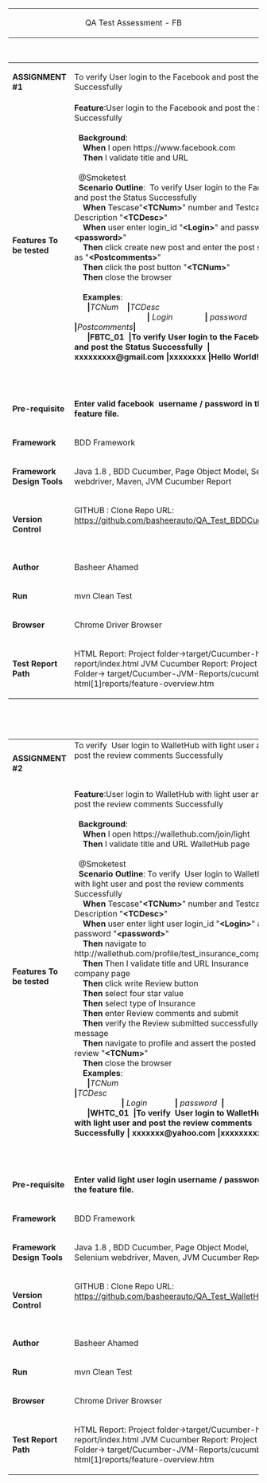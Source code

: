 <table width="750">
<tbody>
<tr>
<td width="750">
<p style="text-align: center;">QA Test Assessment - FB</p>
</td>
</tr>
</tbody>
</table>
<p>&nbsp;</p>
<table width="750">
<tbody>
<tr>
<td width="156">
<p><strong>ASSIGNMENT #1</strong></p>
</td>
<td width="594">
<p>To verify User login to the Facebook and post the Status Successfully</p>
</td>
</tr>
<tr>
<td width="156">
<p><strong>Features To be tested</strong></p>
</td>
<td width="594"><strong>Feature</strong>:User login to the Facebook and post the Status Successfully<br /> <br /> &nbsp; <strong>Background</strong>:<br /> &nbsp;&nbsp;&nbsp; <strong>When </strong>I open https://www.facebook.com<br /> &nbsp;&nbsp;&nbsp; <strong>Then </strong>I validate title and URL<br /> <br /> &nbsp; @Smoketest<br /> &nbsp; <strong>Scenario Outline</strong>:&nbsp; To verify User login to the Facebook and post the Status Successfully<br /> &nbsp;&nbsp;&nbsp; <strong>When </strong>Tescase"<strong>&lt;TCNum&gt;</strong>" number and Testcase Description "<strong>&lt;TCDesc&gt;</strong>"<br /> &nbsp;&nbsp;&nbsp; <strong>When </strong>user enter login_id "<strong>&lt;Login&gt;</strong>" and password "<strong>&lt;password&gt;</strong>"<br /> &nbsp;&nbsp;&nbsp; <strong>Then </strong>click create new post and enter the post status as "<strong>&lt;Postcomments&gt;</strong>"<br /> &nbsp;&nbsp;&nbsp; <strong>Then </strong>click the post button "<strong>&lt;TCNum&gt;</strong>"<br /> &nbsp;&nbsp;&nbsp; <strong>Then </strong>close the browser<br /> <br /> &nbsp;&nbsp;&nbsp; <strong>Examples</strong>:<br /> &nbsp;&nbsp;&nbsp;&nbsp;&nbsp; <strong>|</strong><em>TCNum&nbsp;&nbsp;&nbsp; </em><strong>|</strong><em>TCDesc&nbsp;&nbsp;&nbsp;&nbsp;&nbsp;&nbsp;&nbsp;&nbsp;&nbsp;&nbsp;&nbsp;&nbsp;&nbsp;&nbsp;&nbsp;&nbsp;&nbsp;&nbsp;&nbsp;&nbsp;&nbsp;&nbsp;&nbsp;&nbsp;&nbsp;&nbsp;&nbsp;&nbsp;&nbsp;&nbsp; &nbsp;&nbsp;&nbsp;&nbsp;&nbsp;&nbsp;&nbsp;&nbsp;&nbsp;&nbsp;&nbsp;&nbsp;&nbsp;&nbsp;&nbsp;&nbsp;&nbsp;&nbsp;&nbsp;&nbsp;&nbsp;&nbsp;&nbsp;&nbsp;&nbsp;&nbsp;&nbsp;&nbsp;&nbsp;&nbsp;&nbsp;&nbsp;&nbsp;&nbsp;</em><strong>| </strong><em>Login&nbsp;&nbsp;&nbsp;&nbsp;&nbsp;&nbsp;&nbsp;&nbsp;&nbsp;&nbsp;&nbsp;&nbsp;&nbsp;&nbsp; </em><strong>| </strong><em>password&nbsp; </em><strong>|</strong><em>Postcomments</em><strong>|<br /> &nbsp;&nbsp;&nbsp;&nbsp;&nbsp; |</strong><strong>FBTC_01&nbsp; </strong><strong>|</strong><strong>To verify User login to the Facebook and post the Status Successfully&nbsp; </strong><strong>| </strong><strong>xxxxxxxxx@gmail.com </strong><strong>|</strong><strong>xxxxxxxx</strong> <strong>|</strong><strong>Hello World!</strong><strong>|</strong>
<p>&nbsp;</p>
</td>
</tr>
<tr>
<td width="156">
<p><strong>Pre-requisite </strong></p>
</td>
<td width="594">
<p><strong>Enter valid facebook &nbsp;username / password in the feature file.</strong></p>
</td>
</tr>
<tr>
<td width="156">
<p><strong>Framework</strong></p>
</td>
<td width="594">
<p>BDD Framework</p>
</td>
</tr>
<tr>
<td width="156">
<p><strong>Framework Design Tools</strong></p>
</td>
<td width="594">
<p>Java 1.8 , BDD Cucumber, Page Object Model, Selenium webdriver, Maven, JVM Cucumber Report</p>
</td>
</tr>
<tr>
<td width="156">
<p><strong>Version Control</strong></p>
</td>
<td width="594">
<p>GITHUB : Clone Repo URL: <a href="https://github.com/basheerauto/QA_Test_WalletHub">https://github.com/basheerauto/QA_Test_BDDCucumber</a></p>
<p>&nbsp;</p>
</td>
</tr>
<tr>
<td width="156">
<p><strong>Author </strong></p>
</td>
<td width="594">
<p>Basheer Ahamed</p>
</td>
</tr>
<tr>
<td width="156">
<p><strong>Run</strong></p>
</td>
<td width="594">
<p>mvn Clean Test</p>
</td>
</tr>
<tr>
<td width="156">
<p><strong>Browser</strong></p>
</td>
<td width="594">
<p>Chrome Driver Browser</p>
</td>
</tr>
<tr>
<td width="156">
<p><strong>Test Report Path</strong></p>
</td>
<td width="594">
<p>HTML Report: Project folder&rarr;target/Cucumber-html-report/index.html JVM Cucumber Report: Project Folder&rarr; target/Cucumber-JVM-Reports/cucumber-html[1]reports/feature-overview.htm</p>
</td>
</tr>
</tbody>
</table>
<p>&nbsp;</p>
<p>&nbsp;</p>
<table width="750">
<tbody>
<tr>
<td width="156">
<p><strong>ASSIGNMENT #2</strong></p>
</td>
<td width="594">To verify&nbsp; User login to WalletHub with light user and post the review comments Successfully
<p>&nbsp;</p>
</td>
</tr>
<tr>
<td width="156">
<p><strong>Features To be tested</strong></p>
</td>
<td width="594"><strong>Feature</strong>:User login to WalletHub with light user and post the review comments Successfully<br /> <br /> &nbsp; <strong>Background</strong>:<br /> &nbsp;&nbsp;&nbsp; <strong>When </strong>I open https://wallethub.com/join/light<br /> &nbsp;&nbsp;&nbsp; <strong>Then </strong>I validate title and URL WalletHub page<br /> <br /> &nbsp; @Smoketest<br /> &nbsp; <strong>Scenario Outline</strong>: To verify&nbsp; User login to WalletHub with light user and post the review comments Successfully<br /> &nbsp;&nbsp;&nbsp; <strong>When </strong>Tescase"<strong>&lt;TCNum&gt;</strong>" number and Testcase Description "<strong>&lt;TCDesc&gt;</strong>"<br /> &nbsp;&nbsp;&nbsp; <strong>When </strong>user enter light user login_id "<strong>&lt;Login&gt;</strong>" and password "<strong>&lt;password&gt;</strong>"<br /> &nbsp;&nbsp;&nbsp; <strong>Then </strong>navigate to&nbsp; http://wallethub.com/profile/test_insurance_company/<br /> &nbsp;&nbsp;&nbsp; <strong>Then </strong>Then I validate title and URL Insurance company page<br /> &nbsp;&nbsp;&nbsp; <strong>Then </strong>click write Review button<br /> &nbsp;&nbsp;&nbsp; <strong>Then </strong>select four star value<br /> &nbsp;&nbsp;&nbsp; <strong>Then </strong>select type of Insurance<br /> &nbsp;&nbsp;&nbsp; <strong>Then </strong>enter Review comments and submit<br /> &nbsp;&nbsp;&nbsp; <strong>Then </strong>verify the Review submitted successfully message<br /> &nbsp;&nbsp;&nbsp; <strong>Then </strong>navigate to profile and assert the posted review "<strong>&lt;TCNum&gt;</strong>"<br /> &nbsp;&nbsp;&nbsp; <strong>Then </strong>close the browser<br /> &nbsp;&nbsp;&nbsp; <strong>Examples</strong>:<br /> &nbsp;&nbsp;&nbsp;&nbsp;&nbsp; <strong>|</strong><em>TCNum&nbsp;&nbsp;&nbsp; </em><strong>|</strong><em>TCDesc&nbsp;&nbsp;&nbsp;&nbsp;&nbsp;&nbsp;&nbsp;&nbsp;&nbsp;&nbsp;&nbsp;&nbsp;&nbsp;&nbsp;&nbsp;&nbsp;&nbsp;&nbsp;&nbsp;&nbsp;&nbsp;&nbsp;&nbsp;&nbsp;&nbsp;&nbsp;&nbsp;&nbsp;&nbsp;&nbsp;&nbsp;&nbsp;&nbsp;&nbsp;&nbsp;&nbsp;&nbsp;&nbsp;&nbsp;&nbsp;&nbsp;&nbsp;&nbsp;&nbsp;&nbsp;&nbsp;&nbsp;&nbsp;&nbsp;&nbsp;&nbsp;&nbsp;&nbsp;&nbsp;&nbsp;&nbsp;&nbsp;&nbsp;&nbsp;&nbsp;&nbsp;&nbsp;&nbsp;&nbsp; &nbsp;&nbsp;&nbsp;&nbsp;&nbsp;&nbsp;&nbsp;&nbsp;&nbsp;&nbsp;&nbsp;&nbsp;&nbsp;&nbsp;&nbsp;&nbsp;&nbsp;&nbsp;&nbsp;&nbsp;&nbsp;&nbsp;</em><strong>| </strong><em>Login&nbsp;&nbsp;&nbsp;&nbsp;&nbsp;&nbsp;&nbsp;&nbsp;&nbsp;&nbsp;&nbsp;&nbsp; </em><strong>| </strong><em>password&nbsp; </em><strong>|<br /> &nbsp;&nbsp;&nbsp;&nbsp;&nbsp; |</strong><strong>WHTC_01&nbsp; </strong><strong>|</strong><strong>To verify&nbsp; User login to WalletHub with light user and post the review comments Successfully </strong><strong>| </strong><strong>xxxxxxx@yahoo.com </strong><strong>|</strong><strong>xxxxxxxxxx</strong> <strong>|</strong>
<p>&nbsp;</p>
</td>
</tr>
<tr>
<td width="156">
<p><strong>Pre-requisite </strong></p>
</td>
<td width="594">
<p><strong>Enter valid light user login username / password in the feature file.</strong></p>
</td>
</tr>
<tr>
<td width="156">
<p><strong>Framework</strong></p>
</td>
<td width="594">
<p>BDD Framework</p>
</td>
</tr>
<tr>
<td width="156">
<p><strong>Framework Design Tools</strong></p>
</td>
<td width="594">
<p>Java 1.8 , BDD Cucumber, Page Object Model, Selenium webdriver, Maven, JVM Cucumber Report</p>
</td>
</tr>
<tr>
<td width="156">
<p><strong>Version Control</strong></p>
</td>
<td width="594">
<p>GITHUB : Clone Repo URL: <a href="https://github.com/basheerauto/QA_Test_WalletHub">https://github.com/basheerauto/QA_Test_WalletHub</a></p>
<p>&nbsp;</p>
</td>
</tr>
<tr>
<td width="156">
<p><strong>Author </strong></p>
</td>
<td width="594">
<p>Basheer Ahamed</p>
</td>
</tr>
<tr>
<td width="156">
<p><strong>Run</strong></p>
</td>
<td width="594">
<p>mvn Clean Test</p>
</td>
</tr>
<tr>
<td width="156">
<p><strong>Browser</strong></p>
</td>
<td width="594">
<p>Chrome Driver Browser</p>
</td>
</tr>
<tr>
<td width="156">
<p><strong>Test Report Path</strong></p>
</td>
<td width="594">
<p>HTML Report: Project folder&rarr;target/Cucumber-html-report/index.html JVM Cucumber Report: Project Folder&rarr; target/Cucumber-JVM-Reports/cucumber-html[1]reports/feature-overview.htm</p>
</td>
</tr>
</tbody>
</table>
